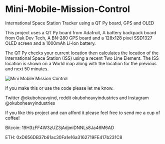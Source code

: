 # Mini-Mobile-Mission-Control
International Space Station Tracker using a QT Py board, GPS and OLED

This project uses a QT Py board from Adafruit, A battery backpack board from Oak Dev Tech, A BN-280 GPS board and a 128x128 pixel SSD1327 OLED screen and a 1000mAh Li-Ion battery.

The QT Py checks your current location then calculates  the location of the International Space Station (ISS) using a recent Two Line Element.
The ISS location is shown on a World map along with the location for the previous and next 50 minutes.

![Mini Mobile Mission Control](https://github.com/OkuboHeavyIndustries/Mini-Mobile-Mission-Control/blob/74784d850107647306428a71729298652873720b/IMG_3743.png)

If you make this or use the code please let me know. 

Twitter @okuboheavyind, reddit okuboheavyindustries and Instagram @okuboheavyindustries

If you like this project and can afford it please feel free to send me a cup of coffee!

Bitcoin: 19H3zFF4W3zUZ3jAdjmiDNNLs8Ja46M6AD

ETH: 0xD656DB37b61ac30Fa1e16a3162719FE417b231C8
